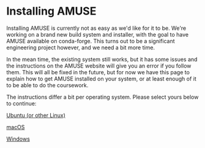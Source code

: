 # Installing AMUSE

Installing AMUSE is currently not as easy as we'd like for it to be. We're working on
a brand new build system and installer, with the goal to have AMUSE available on
conda-forge. This turns out to be a significant engineering project however,
and we need a bit more time.

In the mean time, the existing system still works, but it has some issues and the
instructions on the AMUSE website will give you an error if you follow them. This will
all be fixed in the future, but for now we have this page to explain how to get AMUSE
installed on your system, or at least enough of it to be able to do the coursework.

The instructions differ a bit per operating system. Please select yours below to
continue:

[Ubuntu (or other Linux)](https://github.com/LourensVeen/amuse-course/blob/main/ubuntu.md)

[macOS](https://github.com/LourensVeen/amuse-course/blob/main/macos.md)

[Windows](https://github.com/LourensVeen/amuse-course/blob/main/windows.md)

